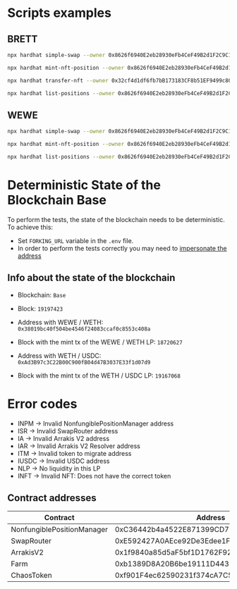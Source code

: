 # Scripts examples

## BRETT

```bash
npx hardhat simple-swap --owner 0x8626f6940E2eb28930eFb4CeF49B2d1F2C9C1199 --asset 0x532f27101965dd16442E59d40670FaF5eBB142E4 --network localhost
```

```bash
npx hardhat mint-nft-position --owner 0x8626f6940E2eb28930eFb4CeF49B2d1F2C9C1199 --asset 0x532f27101965dd16442E59d40670FaF5eBB142E4 --network localhost
```

```bash
npx hardhat transfer-nft --owner 0x32cf4d1df6fb7bB173183CF8b51EF9499c803634 --newowner 0x8626f6940E2eb28930eFb4CeF49B2d1F2C9C1199 --tokenid 888441
```

```bash
npx hardhat list-positions --owner 0x8626f6940E2eb28930eFb4CeF49B2d1F2C9C1199 --network localhost
```

## WEWE

```bash
npx hardhat simple-swap --owner 0x8626f6940E2eb28930eFb4CeF49B2d1F2C9C1199 --network localhost
```

```bash
npx hardhat mint-nft-position --owner 0x8626f6940E2eb28930eFb4CeF49B2d1F2C9C1199 --network localhost
```

```bash
npx hardhat list-positions --owner 0x8626f6940E2eb28930eFb4CeF49B2d1F2C9C1199 --network localhost
```

# Deterministic State of the Blockchain Base

To perform the tests, the state of the blockchain needs to be deterministic. To achieve this:

- Set `FORKING_URL` variable in the `.env` file.
- In order to perform the tests correctly you may need to [impersonate the address](https://hardhat.org/hardhat-network/docs/guides/forking-other-networks#impersonating-accounts)

## Info about the state of the blockchain

- Blockchain: `Base`
- Block: `19197423`

- Address with WEWE / WETH: `0x38019bc40f504be4546f24083ccaf0c8553c408a`
- Block with the mint tx of the WEWE / WETH LP: `18720627`

- Address with WETH / USDC: `0xAd3B97c3C22B00C900fB04d47B3037E33f1d07d9`
- Block with the mint tx of the WETH / USDC LP: `19167068`

# Error codes
- INPM -> Invalid NonfungiblePositionManager address
- ISR -> Invalid SwapRouter address
- IA -> Invalid Arrakis V2 address
- IAR -> Invalid Arrakis V2 Resolver address
- ITM -> Invalid token to migrate address
- IUSDC -> Invalid USDC address
- NLP -> No liquidity in this LP
- INFT -> Invalid NFT: Does not have the correct token

## Contract addresses

| Contract | Address | Network |
| --- | --- | --- |
| NonfungiblePositionManager | 0xC36442b4a4522E871399CD717aBDD847Ab11FE88 | Base |
| SwapRouter | 0xE592427A0AEce92De3Edee1F18E0157C05861564 | Base |
| ArrakisV2 | 0x1f9840a85d5aF5bf1D1762F925BDADdC4201F984 | Base |
| Farm | 0xb1389D8A20B6be19111D4435Bd218a9F370472aB | Base |
| ChaosToken | 0xf901F4ec62590231f374cA7C5d34BbcA49B11d6B | Base |